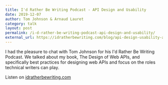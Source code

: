 ```yaml
---
title: I'd Rather Be Writing Podcast - API Design and Usability 
date: 2019-12-07
author: Tom Johnson & Arnaud Lauret
category: talk
layout: post
permalink: /i-d-rather-be-writing-podcast-api-design-and-usability/
external_url: https://idratherbewriting.com/blog/api-design-usability-arnaud-lauret-podcast/
---
```


I had the pleasure to chat with Tom Johnson for his I'd Rather Be Writing Podcast. We talked about my book, The Design of Web APIs, and specifically best practices for designing web APIs and focus on the roles technical writers can play.
<!--more-->

Listen on [idratherbewriting.com]({{page.external_url}})